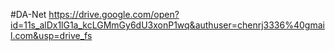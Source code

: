 #DA-Net
 https://drive.google.com/open?id=11s_alDx1lG1a_kcLGMmGy6dU3xonP1wq&authuser=chenrj3336%40gmail.com&usp=drive_fs
